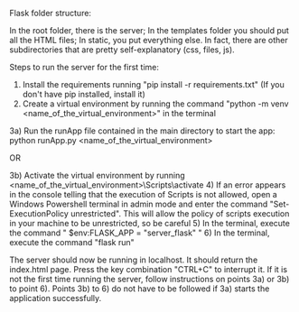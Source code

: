 Flask folder structure:

In the root folder, there is the server;
In the templates folder you should put all the HTML files;
In static, you put everything else. In fact, there are other subdirectories that are pretty self-explanatory (css, files, js).


Steps to run the server for the first time:

1) Install the requirements running "pip install -r requirements.txt" (If you don't have pip installed, install it)
2) Create a virtual environment by running the command "python -m venv <name_of_the_virtual_environment>" in the terminal

3a) Run the runApp file contained in the main directory to start the app: python runApp.py <name_of_the_virtual_environment>

OR 

3b) Activate the virtual environment by running <name_of_the_virtual_environment>\Scripts\activate 
4) If an error appears in the console telling that the execution of Scripts is not allowed, open a Windows
Powershell terminal in admin mode and enter the command "Set-ExecutionPolicy unrestricted". This will allow the policy of scripts execution in your machine to be unrestricted, so be careful
5) In the terminal, execute the command " $env:FLASK_APP = "server_flask" "
6) In the terminal, execute the command "flask run"

The server should now be running in localhost. It should return the index.html page. Press the key combination "CTRL+C" to interrupt it. If it is not the first time running the server, follow instructions on points 3a) or 3b) to point 6). Points 3b) to 6) do not have to be followed if 3a) starts the application successfully.

